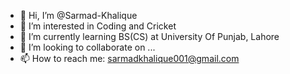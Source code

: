 - 👋 Hi, I’m @Sarmad-Khalique
- 👀 I’m interested in Coding and Cricket
- 🌱 I’m currently learning BS(CS) at University Of Punjab, Lahore
- 💞️ I’m looking to collaborate on ...
- 📫 How to reach me: sarmadkhalique001@gmail.com

<!---
Sarmad-Khalique/Sarmad-Khalique is a ✨ special ✨ repository because its `README.md` (this file) appears on your GitHub profile.
You can click the Preview link to take a look at your changes.
--->
